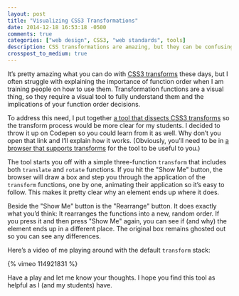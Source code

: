 ```yaml
---
layout: post
title: "Visualizing CSS3 Transformations"
date: 2014-12-18 16:53:18 -0500
comments: true
categories: ["web design", CSS3, "web standards", tools]
description: CSS transformations are amazing, but they can be confusing too. I put together a browser-based tool that should help you understand how the functions are applied and why it matters.
crosspost_to_medium: true
---
```


It’s pretty amazing what you can do with [CSS3 transforms](http://dev.w3.org/csswg/css-transforms) these days, but I often struggle with explaining the importance of function order when I am training people on how to use them. Transformation functions are a visual thing, so they require a visual tool to fully understand them and the implications of your function order decisions.

<!-- more -->

To address this need, I put together [a tool that dissects CSS3 transforms](http://codepen.io/aarongustafson/full/jEryLV/) so the transform process would be more clear for my students. I decided to throw it up on Codepen so you could learn from it as well. Why don’t you open that link and I’ll explain how it works. (Obviously, you’ll need to be in [a browser that supports transforms](http://caniuse.com/#feat=transforms2d) for the tool to be useful to you.)

The tool starts you off with a simple three-function `transform` that includes both `translate` and `rotate` functions. If you hit the "Show Me" button, the browser will draw a box and step you through the application of the `transform` functions, one by one, animating their application so it’s easy to follow. This makes it pretty clear why an element ends up where it does.

Beside the "Show Me" button is the "Rearrange" button. It does exactly what you’d think: It rearranges the functions into a new, random order. If you press it and then press "Show Me" again, you can see if (and why) the element ends up in a different place. The original box remains ghosted out so you can see any differences.

Here’s a video of me playing around with the default `transform` stack:

{% vimeo 114921831 %}

Have a play and let me know your thoughts. I hope you find this tool as helpful as I (and my students) have.